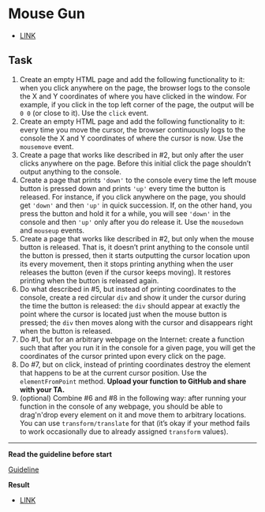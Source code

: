 # Mouse Gun
- [LINK](https://dsrtf0x-git.github.io/js_mouse-gun-DOM/)
## Task

1. Create an empty HTML page and add the following functionality to it: when you click anywhere on the page, the browser logs to the console the X and Y coordinates of where you have clicked in the window. For example, if you click in the top left corner of the page, the output will be `0 0` (or close to it). Use the `click` event.
2. Create an empty HTML page and add the following functionality to it: every time you move the cursor, the browser continuously logs to the console the X and Y coordinates of where the cursor is now. Use the `mousemove` event.
3. Create a page that works like described in #2, but only after the user clicks anywhere on the page. Before this initial click the page shouldn’t output anything to the console.
4. Create a page that prints `'down'` to the console every time the left mouse button is pressed down and prints `'up'` every time the button is released. For instance, if you click anywhere on the page, you should get `'down'` and then `'up'` in quick succession. If, on the other hand, you press the button and hold it for a while, you will see `'down'` in the console and then `'up'` only after you do release it. Use the `mousedown` and `mouseup` events.
5. Create a page that works like described in #2, but only when the mouse button is released. That is, it doesn’t print anything to the console until the button is pressed, then it starts outputting the cursor location upon its every movement, then it stops printing anything when the user releases the button (even if the cursor keeps moving). It restores printing when the button is released again.
6. Do what described in #5, but instead of printing coordinates to the console, create a red circular `div` and show it under the cursor during the time the button is released: the `div` should appear at exactly the point where the cursor is located just when the mouse button is pressed; the `div` then moves along with the cursor and disappears right when the button is released.
7. Do #1, but for an arbitrary webpage on the Internet: create a function such that after you run it in the console for a given page, you will get the coordinates of the cursor printed upon every click on the page.
8. Do #7, but on click, instead of printing coordinates destroy the element that happens to be at the current cursor position. Use the `elementFromPoint` method. __Upload your function to GitHub and share with your TA.__
9. (optional) Combine #6 and #8 in the following way: after running your function in the console of any webpage, you should be able to drag'n'drop every element on it and move them to arbitrary locations. You can use `transform/translate` for that (it’s okay if your method fails to work occasionally due to already assigned `transform` values).
---
**Read the guideline before start**

[Guideline](https://github.com/mate-academy/js_task-DOM-guideline)

**Result**

- [LINK](https://dsrtf0x-git.github.io/js_mouse-gun-DOM/)
